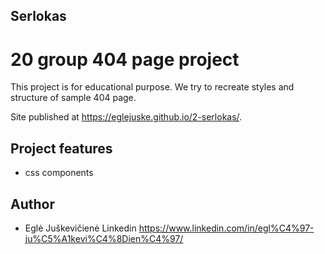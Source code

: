 ## Serlokas
# 20 group 404 page project

This project is for educational purpose. We try to recreate styles and structure of sample 404 page.

Site published at https://eglejuske.github.io/2-serlokas/.

## Project features
- css components

## Author
 - Eglė Juškevičienė Linkedin https://www.linkedin.com/in/egl%C4%97-ju%C5%A1kevi%C4%8Dien%C4%97/
